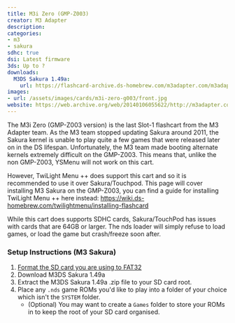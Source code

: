 ```yaml
---
title: M3i Zero (GMP-Z003)
creator: M3 Adapter
description:
categories:
- m3
- sakura
sdhc: true
dsi: Latest firmware
3ds: Up to ?
downloads:
  M3DS Sakura 1.49a:
    url: https://flashcard-archive.ds-homebrew.com/m3adapter.com/m3adapter.com_GMP-Z003_Sakura_1.49a.zip
images:
- url: /assets/images/cards/m3i-zero-g003/front.jpg
website: https://web.archive.org/web/20140106055622/http://m3adapter.com/
---
```


The M3i Zero (GMP-Z003 version) is the last Slot-1 flashcart from the M3 Adapter team. As the M3 team stopped updating Sakura around 2011, the Sakura kernel is unable to play quite a few games that were released later on in the DS lifespan. Unfortunately, the M3 team made booting alternate kernels extremely difficult on the GMP-Z003. This means that, unlike the non GMP-Z003, YSMenu will not work on this cart. 

However, TwiLight Menu ++ does support this cart and so it is recommended to use it over Sakura/Touchpod. This page will cover installing M3 Sakura on the GMP-Z003, you can find a guide for installing TwiLight Menu ++ here instead: <https://wiki.ds-homebrew.com/twilightmenu/installing-flashcard>

While this cart does supports SDHC cards, Sakura/TouchPod has issues with cards that are 64GB or larger. The nds loader will simply refuse to load games, or load the game but crash/freeze soon after.

### Setup Instructions (M3 Sakura)
1. [Format the SD card you are using to FAT32](https://wiki.hacks.guide/wiki/Formatting_an_SD_card)
1. Download M3DS Sakura 1.49a
1. Extract the M3DS Sakura 1.49a .zip file to your SD card root.
1. Place any `.nds` game ROMs you'd like to play into a folder of your choice which isn't the `SYSTEM` folder.
    - (Optional) You may want to create a `Games` folder to store your ROMs in to keep the root of your SD card organised.